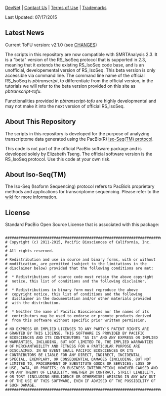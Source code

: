 [DevNet](https://github.com/PacificBiosciences/cDNA_primer/wiki) | <a href="mailto:devnet@pacificbiosciences.com">Contact Us</a> | [Terms of Use](http://pacbiodevnet.com/Terms_of_Use.html) | [Trademarks](http://pacb.com/terms-of-use/index.html#trademarks)

Last Updated: 07/17/2015



## Latest News

Current ToFU version: v2.1.0 (see [CHANGES](https://github.com/PacificBiosciences/cDNA_primer/wiki/cDNA_primer-tofu-CHANGELOG))

The scripts in this repository are now compatible with SMRTAnalysis 2.3. It is a "beta" version of the RS_IsoSeq protocol that is supported in 2.3, meaning that it extends the existing RS_IsoSeq code base, and is an unofficial, developemental version of RS_IsoSeq. This beta version is only accessible via command line. The command line name of the official RS_IsoSeq is *pbtranscript*, to differentiate from the official version, in the tutorials we will refer to the beta version provided on this site as *pbtranscript-tofu*. 

Functionalities provided in *pbtranscript-tofu* are highly developmental and may not make it into the next version of official RS_IsoSeq.


## About This Repository

The scripts in this repository is developed for the purpose of analyzing transcriptome data generated using the PacBio(R) [Iso-Seq(TM) protocol](http://www.smrtcommunity.com/Share/Protocol?id=a1q70000000HqSvAAK&strRecordTypeName=Protocol). 


This code is not part of the official PacBio software package and is developed solely by Elizabeth Tseng. The official software version is the RS_IsoSeq protocol. Use this code at your own risk.


## About Iso-Seq(TM)

The Iso-Seq (Isoform Sequencing) protocol refers to PacBio’s proprietary methods and applications for transcriptome sequencing. Please refer to the [wiki](https://github.com/PacificBiosciences/cDNA_primer/wiki) for more information.

## License

Standard PacBio Open Source License that is associated with this package:

```

#################################################################################$$
# Copyright (c) 2011-2015, Pacific Biosciences of California, Inc.
#
# All rights reserved.
#
# Redistribution and use in source and binary forms, with or without
# modification, are permitted (subject to the limitations in the
# disclaimer below) provided that the following conditions are met:
#
#  * Redistributions of source code must retain the above copyright
#  notice, this list of conditions and the following disclaimer.
#
#  * Redistributions in binary form must reproduce the above
#  copyright notice, this list of conditions and the following
#  disclaimer in the documentation and/or other materials provided
#  with the distribution.
#
#  * Neither the name of Pacific Biosciences nor the names of its
#  contributors may be used to endorse or promote products derived
#  from this software without specific prior written permission.
#
# NO EXPRESS OR IMPLIED LICENSES TO ANY PARTY'S PATENT RIGHTS ARE
# GRANTED BY THIS LICENSE. THIS SOFTWARE IS PROVIDED BY PACIFIC
# BIOSCIENCES AND ITS CONTRIBUTORS "AS IS" AND ANY EXPRESS OR IMPLIED
# WARRANTIES, INCLUDING, BUT NOT LIMITED TO, THE IMPLIED WARRANTIES
# OF MERCHANTABILITY AND FITNESS FOR A PARTICULAR PURPOSE ARE
# DISCLAIMED. IN NO EVENT SHALL PACIFIC BIOSCIENCES OR ITS
# CONTRIBUTORS BE LIABLE FOR ANY DIRECT, INDIRECT, INCIDENTAL,
# SPECIAL, EXEMPLARY, OR CONSEQUENTIAL DAMAGES (INCLUDING, BUT NOT
# LIMITED TO, PROCUREMENT OF SUBSTITUTE GOODS OR SERVICES; LOSS OF
# USE, DATA, OR PROFITS; OR BUSINESS INTERRUPTION) HOWEVER CAUSED AND
# ON ANY THEORY OF LIABILITY, WHETHER IN CONTRACT, STRICT LIABILITY,
# OR TORT (INCLUDING NEGLIGENCE OR OTHERWISE) ARISING IN ANY WAY OUT
# OF THE USE OF THIS SOFTWARE, EVEN IF ADVISED OF THE POSSIBILITY OF
# SUCH DAMAGE.
#################################################################################$$
```
